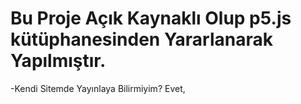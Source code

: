 # Bu Proje Açık Kaynaklı Olup p5.js kütüphanesinden Yararlanarak Yapılmıştır.

-Kendi Sitemde Yayınlaya Bilirmiyim?
Evet,
